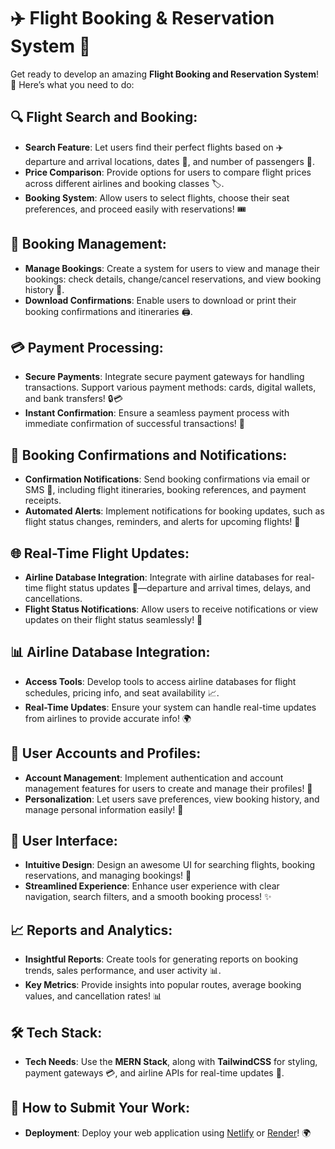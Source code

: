 # ✈️ Flight Booking & Reservation System 🚀

Get ready to develop an amazing **Flight Booking and Reservation System**! 🌟 Here’s what you need to do:

## 🔍 Flight Search and Booking:

- **Search Feature**: Let users find their perfect flights based on ✈️ departure and arrival locations, dates 📅, and number of passengers 👥.
- **Price Comparison**: Provide options for users to compare flight prices across different airlines and booking classes 🏷️.
- **Booking System**: Allow users to select flights, choose their seat preferences, and proceed easily with reservations! 🎟️

## 📅 Booking Management:

- **Manage Bookings**: Create a system for users to view and manage their bookings: check details, change/cancel reservations, and view booking history 📜.
- **Download Confirmations**: Enable users to download or print their booking confirmations and itineraries 🖨️.

## 💳 Payment Processing:

- **Secure Payments**: Integrate secure payment gateways for handling transactions. Support various payment methods: cards, digital wallets, and bank transfers! 🔒💳
- **Instant Confirmation**: Ensure a seamless payment process with immediate confirmation of successful transactions! 🎉

## 📧 Booking Confirmations and Notifications:

- **Confirmation Notifications**: Send booking confirmations via email or SMS 📲, including flight itineraries, booking references, and payment receipts.
- **Automated Alerts**: Implement notifications for booking updates, such as flight status changes, reminders, and alerts for upcoming flights! 🔔

## 🌐 Real-Time Flight Updates:

- **Airline Database Integration**: Integrate with airline databases for real-time flight status updates 🚀—departure and arrival times, delays, and cancellations.
- **Flight Status Notifications**: Allow users to receive notifications or view updates on their flight status seamlessly! 🛬

## 📊 Airline Database Integration:

- **Access Tools**: Develop tools to access airline databases for flight schedules, pricing info, and seat availability 📈.
- **Real-Time Updates**: Ensure your system can handle real-time updates from airlines to provide accurate info! 🌍

## 👤 User Accounts and Profiles:

- **Account Management**: Implement authentication and account management features for users to create and manage their profiles! 🔑
- **Personalization**: Let users save preferences, view booking history, and manage personal information easily! 📝

## 🎨 User Interface:

- **Intuitive Design**: Design an awesome UI for searching flights, booking reservations, and managing bookings! 🌈
- **Streamlined Experience**: Enhance user experience with clear navigation, search filters, and a smooth booking process! ✨

## 📈 Reports and Analytics:

- **Insightful Reports**: Create tools for generating reports on booking trends, sales performance, and user activity 📊.
- **Key Metrics**: Provide insights into popular routes, average booking values, and cancellation rates! 📊

## 🛠️ Tech Stack:

- **Tech Needs**: Use the **MERN Stack**, along with **TailwindCSS** for styling, payment gateways 💳, and airline APIs for real-time updates 📅.

## 🚀 How to Submit Your Work:

- **Deployment**: Deploy your web application using [Netlify](https://www.netlify.com) or [Render](https://www.render.com)! 🌍